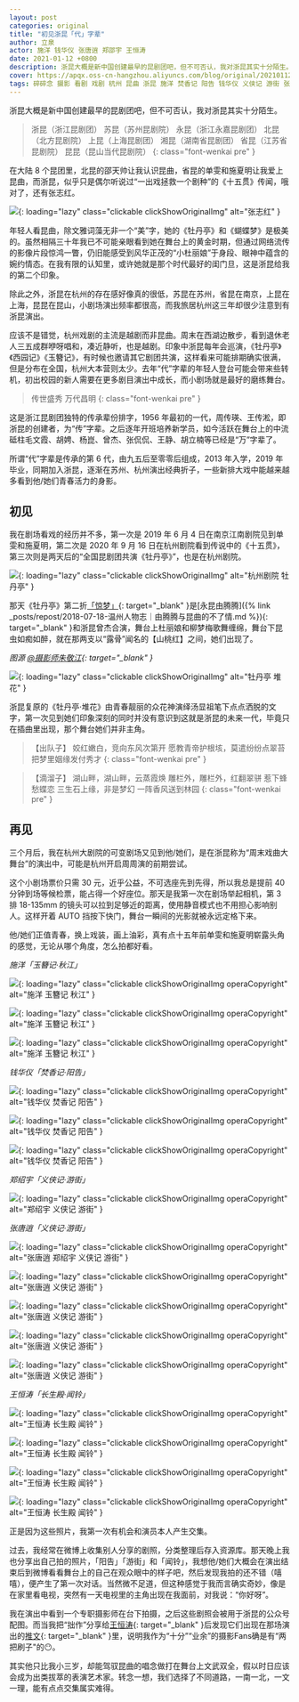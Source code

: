 ```yaml
---
layout: post
categories: original
title: "初见浙昆「代」字辈"
author: 立泉
actor: 施洋 钱华仪 张唐逍 郑邵宇 王恒涛
date: 2021-01-12 +0800
description: 浙昆大概是新中国创建最早的昆剧团吧，但不可否认，我对浙昆其实十分陌生。在大陆 8 个昆团里，北昆的邵天帅让我认识昆曲，省昆的单雯和施夏明让我爱上昆曲，而浙昆，似乎只是偶尔听说过“一出戏拯救一个剧种”的《十五贯》传闻，哦对了，还有张志红。
cover: https://apqx.oss-cn-hangzhou.aliyuncs.com/blog/original/20210112/zhekun_duihua.jpg
tags: 碎碎念 摄影 看剧 戏剧 杭州 昆曲 浙昆 施洋 焚香记 阳告 钱华仪 义侠记 游街 张唐逍 郑邵宇 长生殿 闻铃 王恒涛 杭州大剧院·可变剧场
---
```


浙昆大概是新中国创建最早的昆剧团吧，但不可否认，我对浙昆其实十分陌生。

> 浙昆（浙江昆剧团）
苏昆（苏州昆剧院）
永昆（浙江永嘉昆剧团）
北昆（北方昆剧院）
上昆（上海昆剧团）
湘昆（湖南省昆剧团）
省昆（江苏省昆剧院）
昆昆（昆山当代昆剧院）
{: class="font-wenkai pre" }

在大陆 8 个昆团里，北昆的邵天帅让我认识昆曲，省昆的单雯和施夏明让我爱上昆曲，而浙昆，似乎只是偶尔听说过“一出戏拯救一个剧种”的《十五贯》传闻，哦对了，还有张志红。

![](https://apqx.oss-cn-hangzhou.aliyuncs.com/blog/original/20210112/zhangzhihong.jpg){: loading="lazy" class="clickable clickShowOriginalImg" alt="张志红" }

年轻人看昆曲，除文雅词藻无非一个“美”字，她的《牡丹亭》和《蝴蝶梦》是极美的。虽然相隔三十年我已不可能亲眼看到她在舞台上的黄金时期，但通过网络流传的影像片段惊鸿一瞥，仍旧能感受到风华正茂的“小杜丽娘”于身段、眼神中蕴含的婉约情态。在我有限的认知里，或许她就是那个时代最好的闺门旦，这是浙昆给我的第二个印象。

除此之外，浙昆在杭州的存在感好像真的很低，苏昆在苏州，省昆在南京，上昆在上海，昆昆在昆山，小剧场演出频率都很高，而我旅居杭州这三年却很少注意到有浙昆演出。

应该不是错觉，杭州戏剧的主流是越剧而非昆曲。周末在西湖边散步，看到退休老人三五成群咿呀唱和，凑近静听，也是越剧。印象中浙昆每年会巡演，《牡丹亭》《西园记》《玉簪记》，有时候也邀请其它剧团共演，这样看来可能排期确实很满，但是分布在全国，杭州大本营则太少。去年“代”字辈的年轻人登台可能会带来些转机，初出校园的新人需要在更多剧目演出中成长，而小剧场就是最好的磨练舞台。

> 传世盛秀 万代昌明
{: class="font-wenkai pre" }

这是浙江昆剧团独特的传承辈份排字，1956 年最初的一代，周传瑛、王传淞，即浙昆的创建者，为“传”字辈。之后逐年开班培养新学员，如今活跃在舞台上的中流砥柱毛文霞、胡娉、杨崑、曾杰、张侃侃、王静、胡立楠等已经是“万”字辈了。

所谓“代”字辈是传承的第 6 代，由九五后至零零后组成，2013 年入学，2019 年毕业，同期加入浙昆，逐渐在苏州、杭州演出经典折子，一些新排大戏中能越来越多看到他/她们青春活力的身影。

## 初见

我在剧场看戏的经历并不多，第一次是 2019 年 6 月 4 日在南京江南剧院见到单雯和施夏明，第二次是 2020 年 9 月 16 日在杭州剧院看到传说中的《十五贯》，第三次则是两天后的“全国昆剧团共演《牡丹亭》”，也是在杭州剧院。

![](https://apqx.oss-cn-hangzhou.aliyuncs.com/blog/original/20210112/gongyanmudanting_thumb.jpg){: loading="lazy" class="clickable clickShowOriginalImg" alt="杭州剧院 牡丹亭" }

那天《牡丹亭》第二折[「惊梦」](https://www.bilibili.com/video/BV1bA411H7QH?repost_source=copy_web){: target="_blank" }是[永昆由腾腾]({% link _posts/repost/2018-07-18-温州人物志｜由腾腾与昆曲的不了情.md %}){: target="_blank" }和浙昆曾杰合演，舞台上杜丽娘和柳梦梅歌舞缠绵，舞台下昆虫如痴如醉，就在那两支以“露骨”闻名的【山桃红】之间，她们出现了。

*图源 [@摄影师朱敬江](https://weibo.com/u/1028324363){: target="_blank" }*

![](https://apqx.oss-cn-hangzhou.aliyuncs.com/blog/original/20210112/zhekun_duihua.jpg){: loading="lazy" class="clickable clickShowOriginalImg" alt="牡丹亭 堆花" }

浙昆复原的《牡丹亭·堆花》由青春靓丽的众花神演绎汤显祖笔下点点洒脱的文字，第一次见到她们印象深刻的同时并没有意识到这就是浙昆的未来一代，毕竟只在插曲里出现，那个舞台她们并非主角。

> 【出队子】
姣红嫩白，竞向东风次第开
愿教青帝护根垓，莫遣纷纷点翠苔
把梦里姻缘发付秀才
{: class="font-wenkai pre" }

> 【滴溜子】
湖山畔，湖山畔，云蒸霞焕
雕栏外，雕栏外，红翻翠骈
惹下蜂愁蝶恋
三生石上缘，非是梦幻
一阵香风送到林园
{: class="font-wenkai pre" }

## 再见

三个月后，我在杭州大剧院的可变剧场又见到他/她们，是在浙昆称为“周末戏曲大舞台”的演出中，可能是杭州开启周周演的前期尝试。

这个小剧场票价只需 30 元，近乎公益，不可选座先到先得，所以我总是提前 40 分钟到场等候检票，能占得一个好座位。那天是我第一次在剧场举起相机，第 3 排 18-135mm 的镜头可以拉到足够近的距离，使用静音模式也不用担心影响别人。这样开着 AUTO 挡按下快门，舞台一瞬间的光影就被永远定格下来。

他/她们正值青春，换上戏装，画上油彩，真有点十五年前单雯和施夏明崭露头角的感觉，无论从哪个角度，怎么拍都好看。

*施洋「玉簪记·秋江」*

![](https://apqx.oss-cn-hangzhou.aliyuncs.com/blog/original/20210112/shiyang_01_thumb.jpg){: loading="lazy" class="clickable clickShowOriginalImg operaCopyright" alt="施洋 玉簪记 秋江" }

![](https://apqx.oss-cn-hangzhou.aliyuncs.com/blog/original/20210112/shiyang_02_thumb.jpg){: loading="lazy" class="clickable clickShowOriginalImg operaCopyright" alt="施洋 玉簪记 秋江" }

![](https://apqx.oss-cn-hangzhou.aliyuncs.com/blog/original/20210112/shiyang_03_thumb.jpg){: loading="lazy" class="clickable clickShowOriginalImg operaCopyright" alt="施洋 玉簪记 秋江" }

*钱华仪「焚香记·阳告」*

![](https://apqx.oss-cn-hangzhou.aliyuncs.com/blog/original/20210112/qianhuayi_01_thumb.jpg){: loading="lazy" class="clickable clickShowOriginalImg operaCopyright" alt="钱华仪 焚香记 阳告" }

![](https://apqx.oss-cn-hangzhou.aliyuncs.com/blog/original/20210112/qianhuayi_02_thumb.jpg){: loading="lazy" class="clickable clickShowOriginalImg operaCopyright" alt="钱华仪 焚香记 阳告" }

![](https://apqx.oss-cn-hangzhou.aliyuncs.com/blog/original/20210112/qianhuayi_03_thumb.jpg){: loading="lazy" class="clickable clickShowOriginalImg operaCopyright" alt="钱华仪 焚香记 阳告" }

*郑绍宇「义侠记·游街」*

![](https://apqx.oss-cn-hangzhou.aliyuncs.com/blog/original/20210112/zhengshaoyu_thumb.jpg){: loading="lazy" class="clickable clickShowOriginalImg operaCopyright" alt="郑绍宇 义侠记 游街" }

*张唐逍「义侠记·游街」*

![](https://apqx.oss-cn-hangzhou.aliyuncs.com/blog/original/20210112/zhangtangxiao_03_thumb.jpg){: loading="lazy" class="clickable clickShowOriginalImg operaCopyright" alt="张唐逍 郑绍宇 义侠记 游街" }

![](https://apqx.oss-cn-hangzhou.aliyuncs.com/blog/original/20210112/zhangtangxiao_02_thumb.jpg){: loading="lazy" class="clickable clickShowOriginalImg operaCopyright" alt="张唐逍 义侠记 游街" }

![](https://apqx.oss-cn-hangzhou.aliyuncs.com/blog/original/20210112/zhangtangxiao_01_thumb.jpg){: loading="lazy" class="clickable clickShowOriginalImg operaCopyright" alt="张唐逍 义侠记 游街" }

![](https://apqx.oss-cn-hangzhou.aliyuncs.com/blog/original/20210112/zhangtangxiao_04_thumb.jpg){: loading="lazy" class="clickable clickShowOriginalImg operaCopyright" alt="张唐逍 义侠记 游街" }

![](https://apqx.oss-cn-hangzhou.aliyuncs.com/blog/original/20210112/zhangtangxiao_05_thumb.jpg){: loading="lazy" class="clickable clickShowOriginalImg operaCopyright" alt="张唐逍 义侠记 游街" }

*王恒涛「长生殿·闻铃」*

![](https://apqx.oss-cn-hangzhou.aliyuncs.com/blog/original/20210112/wanghengtao_01_thumb.jpg){: loading="lazy" class="clickable clickShowOriginalImg operaCopyright" alt="王恒涛 长生殿 闻铃" }

![](https://apqx.oss-cn-hangzhou.aliyuncs.com/blog/original/20210112/wanghengtao_03_thumb.jpg){: loading="lazy" class="clickable clickShowOriginalImg operaCopyright" alt="王恒涛 长生殿 闻铃" }

![](https://apqx.oss-cn-hangzhou.aliyuncs.com/blog/original/20210112/wanghengtao_04_thumb.jpg){: loading="lazy" class="clickable clickShowOriginalImg operaCopyright" alt="王恒涛 长生殿 闻铃" }

![](https://apqx.oss-cn-hangzhou.aliyuncs.com/blog/original/20210112/wanghengtao_02_thumb.jpg){: loading="lazy" class="clickable clickShowOriginalImg operaCopyright" alt="王恒涛 长生殿 闻铃" }

正是因为这些照片，我第一次有机会和演员本人产生交集。

过去，我经常在微博上收集别人分享的剧照，分类整理后存入资源库。那天晚上我也分享出自己拍的照片，「阳告」「游街」和「闻铃」，我想他/她们大概会在演出结束后到微博看看舞台上的自己在观众眼中的样子吧，然后发现我拍的还不错（嘻嘻），便产生了第一次对话。当然微不足道，但这种感觉于我而言确实奇妙，像是在家里看电视，突然有一天电视里的主角出现在我面前，对我说：“你好呀”。

我在演出中看到一个专职摄影师在台下拍摄，之后这些剧照会被用于浙昆的公众号配图。而当我把“拙作”分享给[王恒涛](https://weibo.com/u/2655819387){: target="_blank" }后发现它们出现在那场演出的[推文](https://mp.weixin.qq.com/s/9Aq-pkTr3rGiOPppD3-FxA?fbclid=IwAR0o3xTtVblf8wCHMd-boEiUabHwHBOFXr4g_kp0mgf3CczBRRcsvAvzdu0){: target="_blank" }里，说明我作为“十分”“业余”的摄影Fans确是有“两把刷子"的😶。

其实他只比我小三岁，却能驾驭昆曲的唱念做打在舞台上文武双全，假以时日应该会成为出类拔萃的表演艺术家。转念一想，我们选择了不同道路，一南一北，一文一理，能有点点交集属实难得。